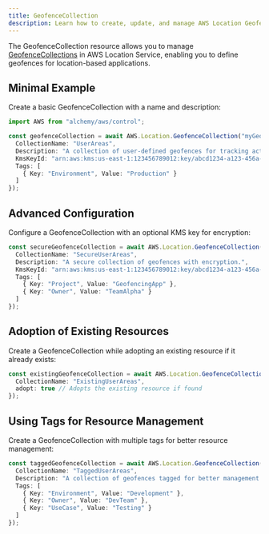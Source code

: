 ```yaml
---
title: GeofenceCollection
description: Learn how to create, update, and manage AWS Location GeofenceCollections using Alchemy Cloud Control.
---
```



The GeofenceCollection resource allows you to manage [GeofenceCollections](https://docs.aws.amazon.com/location/latest/userguide/) in AWS Location Service, enabling you to define geofences for location-based applications.

## Minimal Example

Create a basic GeofenceCollection with a name and description:

```ts
import AWS from "alchemy/aws/control";

const geofenceCollection = await AWS.Location.GeofenceCollection("myGeofenceCollection", {
  CollectionName: "UserAreas",
  Description: "A collection of user-defined geofences for tracking activity.",
  KmsKeyId: "arn:aws:kms:us-east-1:123456789012:key/abcd1234-a123-456a-a12b-a123b4cd56ef",
  Tags: [
    { Key: "Environment", Value: "Production" }
  ]
});
```

## Advanced Configuration

Configure a GeofenceCollection with an optional KMS key for encryption:

```ts
const secureGeofenceCollection = await AWS.Location.GeofenceCollection("secureGeofenceCollection", {
  CollectionName: "SecureUserAreas",
  Description: "A secure collection of geofences with encryption.",
  KmsKeyId: "arn:aws:kms:us-east-1:123456789012:key/abcd1234-a123-456a-a12b-a123b4cd56ef",
  Tags: [
    { Key: "Project", Value: "GeofencingApp" },
    { Key: "Owner", Value: "TeamAlpha" }
  ]
});
```

## Adoption of Existing Resources

Create a GeofenceCollection while adopting an existing resource if it already exists:

```ts
const existingGeofenceCollection = await AWS.Location.GeofenceCollection("existingGeofenceCollection", {
  CollectionName: "ExistingUserAreas",
  adopt: true // Adopts the existing resource if found
});
```

## Using Tags for Resource Management

Create a GeofenceCollection with multiple tags for better resource management:

```ts
const taggedGeofenceCollection = await AWS.Location.GeofenceCollection("taggedGeofenceCollection", {
  CollectionName: "TaggedUserAreas",
  Description: "A collection of geofences tagged for better management.",
  Tags: [
    { Key: "Environment", Value: "Development" },
    { Key: "Owner", Value: "DevTeam" },
    { Key: "UseCase", Value: "Testing" }
  ]
});
```
